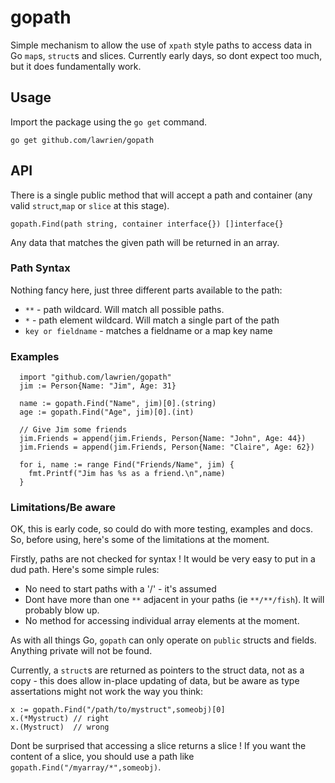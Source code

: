 # gopath

Simple mechanism to allow the use of `xpath` style paths to access data in Go `map`s, `struct`s and slices.
Currently early days, so dont expect too much, but it does fundamentally work.

## Usage

Import the package using the `go get` command.

    go get github.com/lawrien/gopath

## API
There is a single public method that will accept a path and container (any valid `struct`,`map` or `slice`
at this stage). 

    gopath.Find(path string, container interface{}) []interface{}

Any data that matches the given path will be returned in an array. 

### Path Syntax

Nothing fancy here, just three different parts available to the path:

  - `**` - path wildcard. Will match all possible paths.
  - `*` - path element wildcard. Will match a single part of the path
  - `key or fieldname` - matches a fieldname or a map key name

### Examples

      import "github.com/lawrien/gopath"
      jim := Person{Name: "Jim", Age: 31}

      name := gopath.Find("Name", jim)[0].(string)
      age := gopath.Find("Age", jim)[0].(int)

      // Give Jim some friends
      jim.Friends = append(jim.Friends, Person{Name: "John", Age: 44})
      jim.Friends = append(jim.Friends, Person{Name: "Claire", Age: 62})

      for i, name := range Find("Friends/Name", jim) {
        fmt.Printf("Jim has %s as a friend.\n",name)
      }
    

### Limitations/Be aware

OK, this is early code, so could do with more testing, examples and docs. So, before using,
here's some of the limitations at the moment.

Firstly, paths are not checked for syntax ! It would be very easy to put in a dud path. Here's
some simple rules:

  - No need to start paths with a '/' - it's assumed
  - Dont have more than one `**` adjacent in your paths (ie `**/**/fish`). It will probably 
    blow up.
  - No method for accessing individual array elements at the moment.

As with all things Go, `gopath` can only operate on `public` structs and fields. Anything 
private will not be found.

Currently, a `struct`s are returned as pointers to the struct 
data, not as a copy - this does allow in-place updating of data, but be aware as type
assertations might not work the way you think:

    x := gopath.Find("/path/to/mystruct",someobj)[0]
    x.(*Mystruct) // right
    x.(Mystruct)  // wrong

Dont be surprised that accessing a slice returns a slice ! If you want the content of a slice, 
you should use a path like `gopath.Find("/myarray/*",someobj)`.



